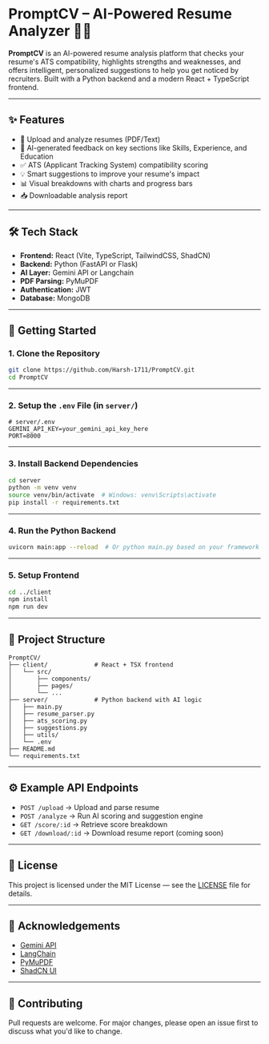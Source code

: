 # PromptCV – AI-Powered Resume Analyzer 🤖📄

**PromptCV** is an AI-powered resume analysis platform that checks your resume's ATS compatibility, highlights strengths and weaknesses, and offers intelligent, personalized suggestions to help you get noticed by recruiters. Built with a Python backend and a modern React + TypeScript frontend.

---

## ✨ Features

- 📄 Upload and analyze resumes (PDF/Text)
- 🧠 AI-generated feedback on key sections like Skills, Experience, and Education
- ✅ ATS (Applicant Tracking System) compatibility scoring
- 💡 Smart suggestions to improve your resume's impact
- 📊 Visual breakdowns with charts and progress bars
- 📥 Downloadable analysis report 

---

## 🛠️ Tech Stack

- **Frontend:** React (Vite, TypeScript, TailwindCSS, ShadCN)
- **Backend:** Python (FastAPI or Flask)
- **AI Layer:** Gemini API or Langchain
- **PDF Parsing:** PyMuPDF
- **Authentication:** JWT 
- **Database:** MongoDB

---

## 🚀 Getting Started

### 1. Clone the Repository

```bash
git clone https://github.com/Harsh-1711/PromptCV.git
cd PromptCV
```

---

### 2. Setup the `.env` File (in `server/`)

```env
# server/.env
GEMINI_API_KEY=your_gemini_api_key_here
PORT=8000
```

---

### 3. Install Backend Dependencies

```bash
cd server
python -m venv venv
source venv/bin/activate  # Windows: venv\Scripts\activate
pip install -r requirements.txt
```

---

### 4. Run the Python Backend

```bash
uvicorn main:app --reload  # Or python main.py based on your framework
```

---

### 5. Setup Frontend

```bash
cd ../client
npm install
npm run dev
```

---

## 📂 Project Structure

```
PromptCV/
├── client/             # React + TSX frontend
│   └── src/
│       ├── components/
│       ├── pages/
│       └── ...
├── server/             # Python backend with AI logic
│   ├── main.py
│   ├── resume_parser.py
│   ├── ats_scoring.py
│   ├── suggestions.py
│   ├── utils/
│   └── .env
├── README.md
└── requirements.txt
```

---

## ⚙️ Example API Endpoints

- `POST /upload` → Upload and parse resume
- `POST /analyze` → Run AI scoring and suggestion engine
- `GET /score/:id` → Retrieve score breakdown
- `GET /download/:id` → Download resume report (coming soon)

---

## 📜 License

This project is licensed under the MIT License — see the [LICENSE](./LICENSE) file for details.

---

## 🙌 Acknowledgements

- [Gemini API](https://deepmind.google/technologies/gemini/)
- [LangChain](https://www.langchain.com/)
- [PyMuPDF](https://pymupdf.readthedocs.io/)
- [ShadCN UI](https://ui.shadcn.dev/)

---

## 🤝 Contributing

Pull requests are welcome. For major changes, please open an issue first to discuss what you'd like to change.
